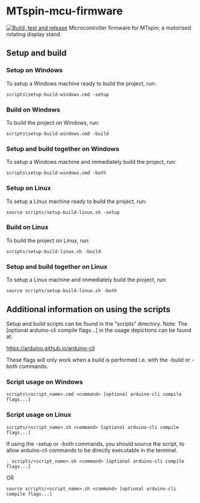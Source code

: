 # MTspin-mcu-firmware

[![Build, test and release](https://github.com/Morgritech/MTspin-mcu-firmware/actions/workflows/build-test-release.yaml/badge.svg)](https://github.com/Morgritech/MTspin-mcu-firmware/actions/workflows/build-test-release.yaml)
Microcontroller firmware for MTspin; a motorised rotating display stand.

## Setup and build

### Setup on Windows

To setup a Windows machine ready to build the project, run:

``` shell
scripts\setup-build-windows.cmd -setup
```

### Build on Windows

To build the project on Windows, run:

``` shell
scripts\setup-build-windows.cmd -build
```

### Setup and build together on Windows

To setup a Windows machine and immediately build the project, run:

``` shell
scripts\setup-build-windows.cmd -both
```

### Setup on Linux

To setup a Linux machine ready to build the project, run:

``` shell
source scripts/setup-build-linux.sh -setup
```

### Build on Linux

To build the project on Linux, run:

``` shell
scripts/setup-build-linux.sh -build
```

### Setup and build together on Linux

To setup a Linux machine and immediately build the project, run:

``` shell
source scripts/setup-build-linux.sh -both
```

## Additional information on using the scripts

Setup and build scripts can be found in the "scripts" directory.
Note:
The [optional arduino-cli compile flags...] in the usage depictions can be found at: 

<https://arduino.github.io/arduino-cli>

These flags will only work when a build is performed i.e. with the -build or -both commands.

### Script usage on Windows

``` shell
scripts\<script_name>.cmd <command> [optional arduino-cli compile flags...]
```

### Script usage on Linux

``` shell
scripts/<script_name>.sh <command> [optional arduino-cli compile flags...]
```

If using the -setup or -both commands, you should source the script, to allow arduino-cli commands to be directly executable in the terminal.

``` shell
. scripts/<script_name>.sh <command> [optional arduino-cli compile flags...]
```

OR

``` shell
source scripts/<script_name>.sh <command> [optional arduino-cli compile flags...]
```
